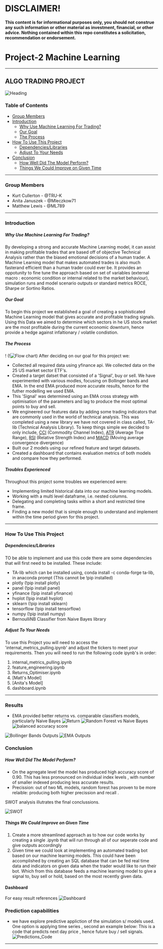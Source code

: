# **DISCLAIMER!**
#### **This content is for informational purposes only, you should not construe any such information or other material as investment, financial, or other advice. Nothing contained within this repo constitutes a solicitation, recommendation or endorsement.**
# Project-2 Machine Learning

---
## ALGO TRADING PROJECT
![Heading](https://user-images.githubusercontent.com/101629699/178955542-78f4b763-140f-4d06-b07b-a26e7bac8d18.PNG)
### Table of Contents
- [Group Members](#Group-Members)
- [Introduction](#Introduction)
    * [Why Use Machine Learning For Trading?](#Why-Use-Machine-Learning-For-Trading?)
    * [Our Goal](#Our-Goal)
    * [The Process](#The-Process)
- [How To Use This Project](#How-To-Use-This-Project)
   * [Dependencies/Libraries](#Dependencies/Libraries)
   * [Adjust To Your Needs](#Adjust-To-Your-Needs)
- [Conclusion](#Conclusion)
   * [How Well Did The Model Perform?](#How-Well-Did-The-Model-Perform?)
   * [Things We Could Improve on Given Time](#Things-We-Could-Improve-on-Given-Time)
---
### Group Members
 - Kurt Cullerton - @TRU-K
 - Anita Januszek - @Mleczkow71
 - Matthew Lewis - @ML789

---

### Introduction
##### Why Use Machine Learning For Trading?
By developing a strong and accurate Machine Learning model, it can assist in making profitable trades that are based off of objective Technical Analysis rather than the biased emotional decisions of a human trader. A Machine Learning model that makes automated trades is also much fasterand efficient than a human trader could ever be. It provides an oppotunity to fine tune the approach based on set of variables (external macro : economic condition or internal related to the market behaviour), simulation runs and model scenario outputs or standard metrics ROCE, Sharpe or Sortino Ratios. 
##### Our Goal
To begin this project we established a goal of creating a sophisticated Machine Learning model that gives accurate and profitable trading signals. Using this Data we aimed to determine which sectors in he US stock market are the most profitable during the current economic downturn, hence provide a hedge against infaltionary / volatile condistion. 
##### The Process
! (!![Flow chart](https://user-images.githubusercontent.com/101629699/178720451-472364e9-1e5a-4a09-a519-14e9ee3b6c5c.png))
After deciding on our goal for this project we:
 - Collected all required data using yfinance api. We collected data on the 25 US market sector ETF's.
 - Created a target datset that consisted of a 'Signal', buy or sell. We have experimented with various modles, focusing on Bollinger bands and EMA. In the end EMA produced more accurate results, hence for the futher modelling we used EMA. 
 - This 'Signal' was determined using an EMA cross strategy with optimisation of the parameters and lag to produce the most optimal points to buy and sell.
 - We engineered our features data by adding some trading indicators that are commonly used in the world of technical analysis. This was completed using a new library we have not covered in class called, TA-lib (Technical Analysis Library). To keep things simple we decided to only include, [CCI](https://www.investopedia.com/terms/c/commoditychannelindex.asp) (Commodity Channel Index), [ATR](https://www.investopedia.com/terms/a/atr.asp#:~:text=The%20average%20true%20range%20(ATR)%20is%20a%20market%20volatility%20indicator,to%20all%20types%20of%20securities.) (Average True Range), [RSI](https://www.investopedia.com/terms/r/rsi.asp) (Relative Strength Index) and [MACD](https://www.investopedia.com/terms/m/macd.asp) (Moving average convergence divergence)
 - Built our 2 models using our refined feature and target datasets.
 - Created a dashboard that contains evaluation metrics of both models and compare how they performed.
##### Troubles Experienced
Throughout this project some troubles we experienced were:
 - Implementing limited historical data into our machine learning models.
 - Working with a multi level dataframe, i.e. nested columns.
 - Delegating and completing tasks within a short and restricted time frame.
 - Finding a new model that is simple enough to understand and implement within the time period given for this project.

---

### How To Use This Project
##### Dependencies/Libraries
TO be able to implement and use this code there are some dependencies that will first need  to be installed. These include:
 - TA-lib which can be installed using, conda install -c conda-forge ta-lib, in anaconda prompt (This cannot be !pip installed)
 - plotly (!pip install plotly)
 - panel (!pip install panel)
 - yfinance (!pip install yfinance)
 - hvplot (!pip install hvplot)
 - sklearn (!pip install sklearn)
 - tensorflow (!pip install tensorflow)
 - numpy (!pip install numpy)
 - BernoulliNB Classifier from Naive Bayes library
##### Adjust To Your Needs
To use this Project you will need to access the 'internal_metrics_pulling.ipynb' and adjust the tickers to meet your requirements. Then you will need to run the following code ipynb's in order:
1. internal_metrics_pulling.ipynb
2. feature_engineering.ipynb
3. Returns_Optimiser.ipynb
4. [Matt's Model]
5. [Anita's Model]
6. dashboard.ipynb

---
### Results 
- EMA provided better returns vs. comparable classifiers models, particularly Naive Bayes
![Return](https://user-images.githubusercontent.com/101629699/178720888-69370567-40cf-4855-8427-a4a1285f09a3.png)
![Random Forest vs Naive Bayes](https://user-images.githubusercontent.com/101629699/178721232-2533883d-93cb-4e5c-9cc9-32b18bd8d12a.png)
![balanced accuracy score](https://user-images.githubusercontent.com/101629699/178723281-15b31a2b-8cac-4e73-a957-143d13844226.png)

![Bollinger Bands Outputs](https://user-images.githubusercontent.com/101629699/178721808-2917b2a2-3e9b-490c-a816-90efd45e6cdf.PNG)
![EMA Outputs](https://user-images.githubusercontent.com/101629699/178722062-5441fc0d-b2c4-4d92-9e1f-ac1a996a741c.PNG)

### Conclusion
##### How Well Did The Model Perform?
- On the agrregate level the model has produced high accuracy score of 0.90. This has less pronounced on individual index levels , with number of smaller indexed producing less accurate results. 
- Precission: out of two ML models, random forest has proven to be more relaible: producing both higher precission  and recall .

SWOT analysis illutrates the final conclussions. 

![SWOT](https://user-images.githubusercontent.com/101629699/178719336-e83d8c7c-b034-4ad9-85a4-4857d6218555.PNG)


##### Things We Could Improve on Given Time
1. Create a more streamlined approach as to how our code works by creating a single .ipynb that will run through all of our seperate code and give outputs accordingly
2. Given time we could look at implementing an automated trading bot based on our machine learning models. This could have been accomplished by creating an SQL database that can be fed real time data and indicators on given data when the trader would like to run their bot. Which from this database feeds a machine learning model to give a signal to, buy sell or hold, based on the most recently given data.

#### Dashboard 
For easy result references
![Dashboard](https://user-images.githubusercontent.com/101629699/178955890-327e94a5-da16-44a5-b6ec-3ebfbb97b2e9.PNG)

### Prediction capabilities
- we have explore predictive appliction of the simulation s/ models used. 
One option is applying time series , second an example below: 
This is a code that predicts next day price , hence future buy / sell signals. 
![Predictions_Code](https://user-images.githubusercontent.com/101629699/178956333-7cd55ea0-cbd8-43af-9958-b3ac81e07c76.PNG)

---
